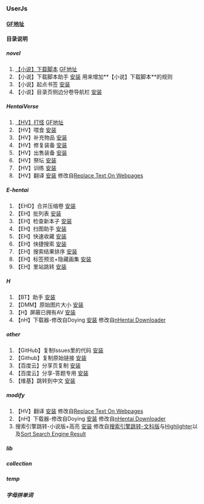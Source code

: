 ### UserJs

#### [GF地址](https://greasyfork.org/zh-CN/users/4000)

#### 目录说明

##### novel

1. [【小说】下载脚本](https://github.com/dodying/UserJs/tree/master/novel/novelDownloader) [GF地址](https://greasyfork.org/zh-CN/scripts/21515)
2. 【小说】下载脚本助手 [安装](https://github.com/dodying/UserJs/raw/master/novel/novelDownloader/novelDownloaderHelper.user.js) 用来增加**【小说】下载脚本**的规则
3. 【小说】起点书签 [安装](https://github.com/dodying/UserJs/raw/master/novel/Qidian_Bookmark.user.js)
4. 【小说】目录页侧边分卷导航栏 [安装](https://github.com/dodying/UserJs/raw/master/novel/SidebarInContent.user.js)

##### HentaiVerse

1. [【HV】打怪](https://github.com/dodying/UserJs/tree/master/HentaiVerse/hvAutoAttack) [GF地址](https://greasyfork.org/zh-CN/scripts/18482)
2. 【HV】喂食 [安装](https://github.com/dodying/UserJs/raw/master/HentaiVerse/hvAutoFeed.user.js)
3. 【HV】补充物品 [安装](https://github.com/dodying/UserJs/raw/master/HentaiVerse/hvBuyItem.user.js)
4. 【HV】修复装备 [安装](https://github.com/dodying/UserJs/raw/master/HentaiVerse/hvRepairEpument.user.js)
5. 【HV】出售装备 [安装](https://github.com/dodying/UserJs/raw/master/HentaiVerse/hvSellEquipment.user.js)
6. 【HV】祭坛 [安装](https://github.com/dodying/UserJs/raw/master/HentaiVerse/hvShrine.user.js)
7. 【HV】训练 [安装](https://github.com/dodying/UserJs/raw/master/HentaiVerse/hvTrainer.user.js)
8. 【HV】翻译 [安装](https://github.com/dodying/UserJs/raw/master/modify/hvTranslator.user.js) 修改自[Replace Text On Webpages](http://userscripts-mirror.org/scripts/show/41369)

##### E-hentai

1. 【EHD】合并压缩卷 [安装](https://github.com/dodying/UserJs/raw/master/E-hentai/EHD_CombineArchive2One.user.js)
2. 【EH】批列表 [安装](https://github.com/dodying/UserJs/raw/master/E-hentai/EH_BatchList.user.js)
3. 【EH】检查新本子 [安装](https://github.com/dodying/UserJs/raw/master/E-hentai/EH_CheckForNew.user.js)
4. 【EH】扫图助手 [安装](https://github.com/dodying/UserJs/raw/master/E-hentai/EH_FavHelper.user.js)
5. 【EH】快速收藏 [安装](https://github.com/dodying/UserJs/raw/master/E-hentai/EH_QuickAddToFav.user.js)
6. 【EH】快捷搜索 [安装](https://github.com/dodying/UserJs/raw/master/E-hentai/EH_QuickSearch.user.js)
7. 【EH】搜索结果排序 [安装](https://github.com/dodying/UserJs/raw/master/E-hentai/EH_SortBook.user.js)
8. 【EH】标签预览+隐藏画集 [安装](https://github.com/dodying/UserJs/raw/master/E-hentai/EH_TagsPreview%26HideSomeGalleries.user.js)
9. 【EH】里站跳转 [安装](https://github.com/dodying/UserJs/raw/master/E-hentai/ExHentai2E-Hantai.user.js)

##### H

1. 【BT】助手 [安装](https://github.com/dodying/UserJs/raw/master/H/btHelper.user.js)
2. 【DMM】原始图片大小 [安装](https://github.com/dodying/UserJs/raw/master/H/dmmOriginalSizeImage.user.js)
3. 【H】屏蔽已拥有AV [安装](https://github.com/dodying/UserJs/raw/master/H/hBlockOwnedAV.user.js)
4. 【nH】下载器-修改自Doying [安装](https://github.com/dodying/UserJs/raw/master/modify/nHentai%20Downloader%20modify%20by%20Dodying.user.js) 修改自[nHentai Downloader](https://greasyfork.org/zh-CN/scripts/16088)

##### other

1. 【GitHub】复制Issues里的代码 [安装](https://github.com/dodying/UserJs/raw/master/other/GithubCopyCodeInIssues.user.js)
2. 【Github】复制原始链接 [安装](https://github.com/dodying/UserJs/raw/master/other/GithubCopyRawLink.user.js)
3. 【百度云】分享页复制 [安装](https://github.com/dodying/UserJs/raw/master/other/baiduShareCopy.user.js)
4. 【百度云】分享-答题专用 [安装](https://github.com/dodying/UserJs/raw/master/other/baiduShareCopyForZhidao.user.js)
5. 【维基】跳转到中文 [安装](https://github.com/dodying/UserJs/raw/master/other/wikiJump2Chinese.user.js)

##### modify

1. 【HV】翻译 [安装](https://github.com/dodying/UserJs/raw/master/modify/hvTranslator.user.js) 修改自[Replace Text On Webpages](http://userscripts-mirror.org/scripts/show/41369)
2. 【nH】下载器-修改自Doying [安装](https://github.com/dodying/UserJs/raw/master/modify/nHentai%20Downloader%20modify%20by%20Dodying.user.js) 修改自[nHentai Downloader](https://greasyfork.org/zh-CN/scripts/16088)
3. 搜索引擎跳转-小说版+高亮 [安装](https://github.com/dodying/UserJs/raw/master/modify/searchEngineJumpForNovel.user.js) 修改自[搜索引擎跳转-文科版](https://greasyfork.org/zh-CN/scripts/2739)与[Highlighter](http://userscripts-mirror.org/scripts/show/15637)以及[Sort Search Engine Result](https://greasyfork.org/zh-CN/scripts/10121)

##### lib

##### collection

##### temp

##### 字母拼单词
